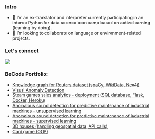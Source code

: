 ### Intro

- 🌱 I’m an ex-translator and interpreter currently participating in an intense Python for data science boot camp based on active learning (learning by doing).
- 👯 I’m looking to collaborate on language or environment-related projects.

### Let's connect

<a href = "https://www.linkedin.com/in/kpranke/"><img src="https://img.icons8.com/fluent/48/000000/linkedin.png"/></a>

### BeCode Portfolio:
- [Knowledge graph for Reuters dataset (spaCy, WikiData, Neo4j)](https://github.com/kpranke/Algorythm_NLP)
- [Visual Anomaly Detection](https://github.com/kpranke/Faktion-visual-anomaly-detection)
- [Steam games sales analytics - deployment (SQL database, Flask, Docker, Heroku)](https://github.com/kpranke/deployment)
- [Anomalous sound detection for predictive maintenance of industrial machines - unsupervised learning](https://github.com/kpranke/machine-monitoring-conditions-unsupervised)
- [Anomalous sound detection for predictive maintenance of industrial machines - supervised learning](https://github.com/kpranke/machine-monitoring-conditions)
- [3D houses (handling geospatial data, API calls)](https://github.com/kpranke/3D_houses)
- [Card game (OOP)](https://github.com/kpranke/challenge-card-game-becode)
